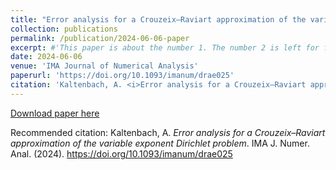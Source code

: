 ```yaml
---
title: "Error analysis for a Crouzeix–Raviart approximation of the variable exponent Dirichlet problem"
collection: publications
permalink: /publication/2024-06-06-paper
excerpt: #'This paper is about the number 1. The number 2 is left for future work.'
date: 2024-06-06
venue: 'IMA Journal of Numerical Analysis'
paperurl: 'https://doi.org/10.1093/imanum/drae025'
citation: 'Kaltenbach, A. <i>Error analysis for a Crouzeix–Raviart approximation of the variable exponent Dirichlet problem</i>. IMA J. Numer. Anal. (2024). https://doi.org/10.1093/imanum/drae025'
---
```


[Download paper here](https://doi.org/10.1093/imanum/drae025) 

Recommended citation: Kaltenbach, A. <i>Error analysis for a Crouzeix–Raviart approximation of the variable exponent Dirichlet problem</i>. IMA J. Numer. Anal. (2024). https://doi.org/10.1093/imanum/drae025
